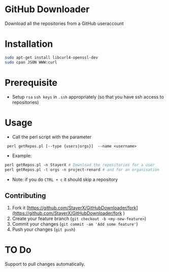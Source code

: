 # GitHub Downloader

Download all the repositories from a GitHub useraccount

# Installation
```sh
sudo apt-get install libcurl4-openssl-dev
sudo cpan JSON WWW:curl
```

# Prerequisite
* Setup `rsa` `ssh keys` in `.ssh` appropriately (so that you have ssh access to repositories)

# Usage

* Call the perl script with the parameter
```perl
 perl getRepos.pl [--type {users|orgs}]  --name <username>
```

* Example:
```perl
perl getRepos.pl -n StayerX # Download the repositories for a user
perl getRepos.pl -t orgs -n project-renard # and for an organisation
```
* Note: if you do `CTRL + c` it should skip a repository

## Contributing

1. Fork it [https://github.com/StayerX/GitHubDownloader/fork](https://github.com/StayerX/GitHubDownloader/fork )
2. Create your feature branch (`git checkout -b <my-new-feature>`)
3. Commit your changes (`git commit -am 'Add some feature'`)
3. Push your changes (`git push`)

# TO Do

Support to pull changes automatically.
